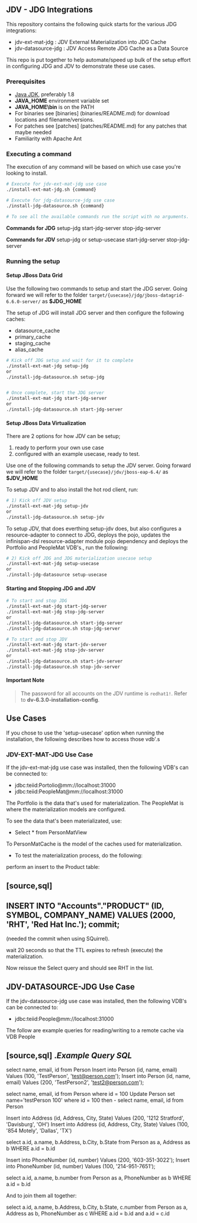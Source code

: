 ## JDV - JDG Integrations

This repository contains the following quick starts for the various JDG integrations:

*  jdv-ext-mat-jdg : JDV External Materialization into JDG Cache
*  jdv-datasource-jdg  : JDV Access Remote JDG Cache as a Data Source

This repo is put together to help automate/speed up bulk of the setup effort in configuring JDG and JDV to demonstrate these use cases.

### Prerequisites

* [Java JDK](http://www.oracle.com/technetwork/java/javase/downloads/jdk8-downloads-2133151.html), preferably 1.8 
* **JAVA_HOME** environment variable set
* **JAVA_HOME\bin** is on the PATH
* For binaries see [binaries] (binaries/README.md) for download locations and filename/versions.
* For patches see [patches] (patches/README.md) for any patches that maybe needed
* Familiarity with Apache Ant

### Executing a command

The execution of any command will be based on which use case you're looking to install.

```sh
# Execute for jdv-ext-mat-jdg use case
./install-ext-mat-jdg.sh {command}

# Execute for jdg-datasource-jdg use case
./install-jdg-datasource.sh {command}
```

```sh
# To see all the available commands run the script with no arguments.
```

**Commands for JDG** 
setup-jdg
start-jdg-server
stop-jdg-server

**Commands for JDV**
setup-jdg or setup-usecase
start-jdg-server
stop-jdg-server


### Running the setup

#### Setup JBoss Data Grid

Use the following two commands to setup and start the JDG server. Going forward we will refer to the folder `target/{usecase}/jdg/jboss-datagrid-6.6.0-server/` as **$JDG_HOME**

The setup of JDG will install JDG server and then configure the following caches: 
* datasource_cache
* primary_cache
* staging_cache
* alias_cache

```sh
# Kick off JDG setup and wait for it to complete
./install-ext-mat-jdg setup-jdg
or
./install-jdg-datasource.sh setup-jdg


# Once complete, start the JDG server
./install-ext-mat-jdg start-jdg-server
or
./install-jdg-datasource.sh start-jdg-server
```


#### Setup JBoss Data Virtualization

There are 2 options for how JDV can be setup; 
1) ready to perform your own use case 
2) configured with an example usecase, ready to test.

Use one of the following commands to setup the JDV server. Going forward we will refer to the folder `target/{usecase}/jdv/jboss-eap-6.4/` as **$JDV_HOME**

To setup JDV and to also install the hot rod client, run:

```sh
# 1) Kick off JDV setup
./install-ext-mat-jdg setup-jdv 
or
./install-jdg-datasource.sh setup-jdv
```

To setup JDV, that does everthing setup-jdv does, but also configures a resource-adapter to connect to JDG, deploys the pojo, updates the infinispan-dsl resource-adapter module pojo dependency and deploys the Portfolio and PeopleMat VDB's., run the following:

```sh
# 2) Kick off JDG and JDG materialization usecase setup
./install-ext-mat-jdg setup-usecase 
or 
./install-jdg-datasource setup-usecase
```

#### Starting and Stopping JDG and JDV

```sh
# To start and stop JDG
./install-ext-mat-jdg start-jdg-server
./install-ext-mat-jdg stop-jdg-server
or
./install-jdg-datasource.sh start-jdg-server
./install-jdg-datasource.sh stop-jdg-server
```

```sh
# To start and stop JDV
./install-ext-mat-jdg start-jdv-server
./install-ext-mat-jdg stop-jdv-server
or
./install-jdg-datasource.sh start-jdv-server
./install-jdg-datasource.sh stop-jdv-server
```


#### Important Note
> The password for all accounts on the JDV runtime is `redhat1!`. Refer to **dv-6.3.0-installation-config**.

## Use Cases

If you chose to use the 'setup-usecase' option when running the installation, the following describes how to access those vdb'.s

### JDV-EXT-MAT-JDG Use Case

If the jdv-ext-mat-jdg use case was installed, then the following VDB's can be connected to:
*  jdbc:teiid:Portolio@mm://localhost:31000
*  jdbc:teiid:PeopleMat@mm://localhost:31000

The Portfolio is the data that's used for materialization.  The PeopleMat is where the materialization models are configured.

To see the data that's been materializated, use:
*  Select * from PersonMatView

To PersonMatCache is the model of the caches used for materialization.

* To test the materialization process, do the following:

perform an insert to the Product table:

[source,sql]
----
INSERT INTO "Accounts"."PRODUCT" (ID, SYMBOL, COMPANY_NAME) VALUES (2000, 'RHT', 'Red Hat Inc.');
commit;
----

(needed the commit when using SQuirrel).

wait 20 seconds so that the TTL expires to refresh (execute) the materialization.

Now reissue the Select query and should see RHT in the list.



## JDV-DATASOURCE-JDG Use Case

If the jdv-datasource-jdg use case was installed, then the following VDB's can be connected to:
*  jdbc:teiid:People@mm://localhost:31000

The follow are example queries for reading/writing to a remote cache via VDB People

[source,sql]
.*Example Query SQL*
----
select name, email, id from Person 
Insert into Person (id, name, email) Values (100, 'TestPerson', 'test@person.com');
Insert into Person (id, name, email) Values (200, 'TestPerson2', 'test2@person.com');

select name, email, id from Person where id = 100
Update Person set name='testPerson 100' where id = 100 then - select name, email, id from Person 


Insert into Address (id, Address, City, State) Values (200, '1212 Stratford', 'Davisburg', 'OH')
Insert into Address (id, Address, City, State) Values (100, '854 Motely', 'Dallas', 'TX')

select a.id, a.name, b.Address, b.City, b.State from Person as a, Address as b WHERE a.id = b.id


Insert into PhoneNumber (id, number) Values (200, '603-351-3022');
Insert into PhoneNumber (id, number) Values (100, '214-951-7651');

select a.id, a.name, b.number from Person as a, PhoneNumber as b WHERE a.id = b.id

And to join them all together:

select a.id, a.name, b.Address, b.City, b.State, c.number from Person as a, Address as b, PhoneNumber as c WHERE a.id = b.id and a.id = c.id

